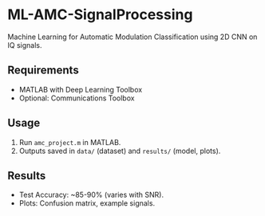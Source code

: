 # ML-AMC-SignalProcessing
Machine Learning for Automatic Modulation Classification using 2D CNN on IQ signals.

## Requirements
- MATLAB with Deep Learning Toolbox
- Optional: Communications Toolbox

## Usage
1. Run `amc_project.m` in MATLAB.
2. Outputs saved in `data/` (dataset) and `results/` (model, plots).

## Results
- Test Accuracy: ~85-90% (varies with SNR).
- Plots: Confusion matrix, example signals.
